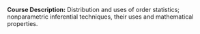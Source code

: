 **Course Description:** Distribution and uses of order statistics; nonparametric inferential techniques, their uses and mathematical properties.